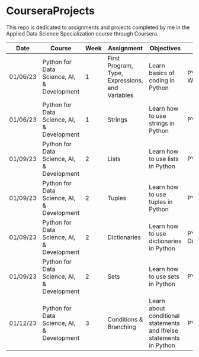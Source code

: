 # CourseraProjects

This repo is dedicated to assignments and projects completed by me in the Applied Data Science Specialization course through Coursera.

Date | Course | Week | Assignment | Objectives | File
--- | --- | --- | --- | --- | ---
01/06/23 | Python for Data Science, AI, & Development | 1 | First Program, Type, Expressions, and Variables | Learn basics of coding in Python | PY0101EN-1-1-Write_your_first_python_code.ipynb
01/06/23 | Python for Data Science, AI, & Development | 1 | Strings | Learn how to use strings in Python | PY0101EN-1-2-Strings.ipynb
01/09/23 | Python for Data Science, AI, & Development | 2 | Lists | Learn how to use lists in Python | PY0101EN-2-2-Lists.ipynb
01/09/23 | Python for Data Science, AI, & Development | 2 | Tuples | Learn how to use tuples in Python | PY0101EN-2-1-Tuples.ipynb
01/09/23 | Python for Data Science, AI, & Development | 2 | Dictionaries | Learn how to use dictionaries in Python | PY0101EN-2-4-Dictionaries.ipynb
01/09/23 | Python for Data Science, AI, & Development | 2 | Sets | Learn how to use sets in Python | PY0101EN-2-3-Sets.ipynb
01/12/23 | Python for Data Science, AI, & Development | 3 | Conditions & Branching | Learn about conditional statements and if/else statements in Python | PY0101EN-3-1-Conditions.ipynb
